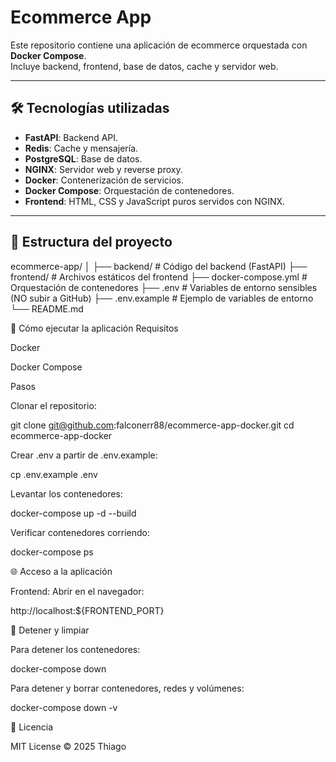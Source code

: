 # Ecommerce App

Este repositorio contiene una aplicación de ecommerce orquestada con **Docker Compose**.  
Incluye backend, frontend, base de datos, cache y servidor web.

---

## 🛠 Tecnologías utilizadas

- **FastAPI**: Backend API.
- **Redis**: Cache y mensajería.
- **PostgreSQL**: Base de datos.
- **NGINX**: Servidor web y reverse proxy.
- **Docker**: Contenerización de servicios.
- **Docker Compose**: Orquestación de contenedores.
- **Frontend**: HTML, CSS y JavaScript puros servidos con NGINX.

---

## 📁 Estructura del proyecto

ecommerce-app/
│
├── backend/ # Código del backend (FastAPI)
├── frontend/ # Archivos estáticos del frontend
├── docker-compose.yml # Orquestación de contenedores
├── .env # Variables de entorno sensibles (NO subir a GitHub)
├── .env.example # Ejemplo de variables de entorno
└── README.md



🚀 Cómo ejecutar la aplicación
Requisitos

Docker

Docker Compose

Pasos

Clonar el repositorio:

git clone git@github.com:falconerr88/ecommerce-app-docker.git
cd ecommerce-app-docker


Crear .env a partir de .env.example:

cp .env.example .env


Levantar los contenedores:

docker-compose up -d --build


Verificar contenedores corriendo:

docker-compose ps

🌐 Acceso a la aplicación

Frontend:
Abrir en el navegador:

http://localhost:${FRONTEND_PORT}

🧹 Detener y limpiar

Para detener los contenedores:

docker-compose down


Para detener y borrar contenedores, redes y volúmenes:

docker-compose down -v

📜 Licencia

MIT License
© 2025 Thiago